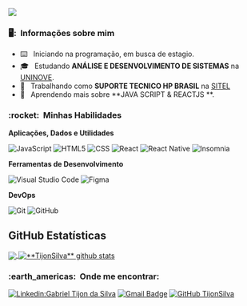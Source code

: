 ![](https://komarev.com/ghpvc/?username=TijonSilva&color=006bed)

<h3> 🖥️: &nbsp;Informações sobre mim</h3>

- ⌨️ &nbsp; Iniciando na programação, em busca de estagio.
- 🎓 &nbsp; Estudando **ANÁLISE E DESENVOLVIMENTO DE SISTEMAS** na <a href="https://www.uninove.br/">UNINOVE</a>.
- 💼 &nbsp; Trabalhando como **SUPORTE TECNICO HP BRASIL** na <a href="https://www.sitel.com/pt-br/">SITEL</a>
- 🌱 &nbsp; Aprendendo mais sobre **JAVA SCRIPT & REACTJS **.

<h3> :rocket: &nbsp;Minhas Habilidades </h3>

**Aplicações, Dados e Utilidades**

  ![JavaScript](https://img.shields.io/badge/-JavaScript-333333?style=flat&logo=javascript)
  ![HTML5](https://img.shields.io/badge/-HTML5-333333?style=flat&logo=HTML5)
  ![CSS](https://img.shields.io/badge/-CSS-333333?style=flat&logo=CSS3&logoColor=1572B6)
  ![React](https://img.shields.io/badge/-React-333333?style=flat&logo=react)
  ![React Native](https://img.shields.io/badge/-React%20Native-333333?style=flat&logo=react)
  ![Insomnia](https://img.shields.io/badge/-Insomnia-333333?style=flat&logo=insomnia)

  **Ferramentas de Desenvolvimento**

  ![Visual Studio Code](https://img.shields.io/badge/-Visual%20Studio%20Code-333333?style=flat&logo=visual-studio-code&logoColor=007ACC)
  ![Figma](https://img.shields.io/badge/-Figma-333333?style=flat&logo=figma&logoColor=007ACC)

**DevOps**

  ![Git](https://img.shields.io/badge/-Git-333333?style=flat&logo=git)
  ![GitHub](https://img.shields.io/badge/-GitHub-333333?style=flat&logo=github)


## **GitHub Estatísticas**

<a href="https://github.com/Gurupreet">
  <img align="center" src="https://github-readme-stats.vercel.app/api/top-langs/?username=TijonSilva&theme=radical&hide_langs_below=1" />
</a>

<a href="https://github.com/Gurupreet">
 <img align="center" src="https://github-readme-stats.vercel.app/api?username=TijonSilva&show_icons=true&theme=radical&line_height=27" alt="**TijonSilva** github stats"/>
</a>


<h3> :earth_americas: &nbsp;Onde me encontrar: </h3> 

[![Linkedin:Gabriel Tijon da Silva](https://img.shields.io/badge/-GabrielTijon-blue?style=flat-square&logo=Linkedin&logoColor=white&link=LINK-DO-SEU-LINKEDIN)](LINK-DO-SEU-LINKEDIN)
[![Gmail Badge](https://img.shields.io/badge/-gabrieltijon@gmail.com-006bed?style=flat-square&logo=Gmail&logoColor=white&link=mailto:GABRIELTIJON@GMAIL.COM)](mailto:gabrieltijon@gmail.com)
[![GitHub TijonSilva]( https://img.shields.io/github/followers/VanessaSwerts?label=follow&style=social)](https://github.com/TijonSilva)
